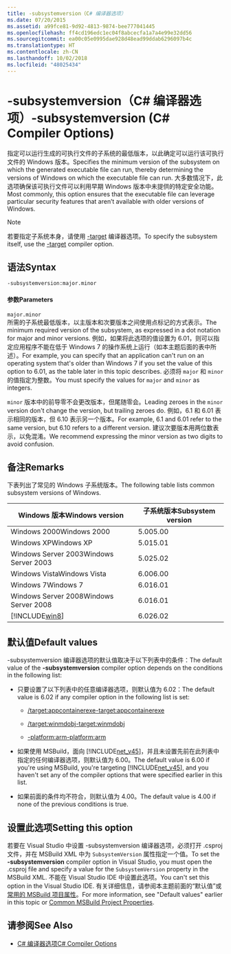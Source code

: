 ```yaml
---
title: -subsystemversion（C# 编译器选项）
ms.date: 07/20/2015
ms.assetid: a99fce81-9d92-4813-9874-bee777041445
ms.openlocfilehash: ff4cd196edc1ec04f8abcecfa1a7a4e99e32dd56
ms.sourcegitcommit: ea00c05e0995dae928d48ead99ddab6296097b4c
ms.translationtype: HT
ms.contentlocale: zh-CN
ms.lasthandoff: 10/02/2018
ms.locfileid: "48025434"
---
```

# <a name="-subsystemversion-c-compiler-options"></a><span data-ttu-id="37225-102">-subsystemversion（C# 编译器选项）</span><span class="sxs-lookup"><span data-stu-id="37225-102">-subsystemversion (C# Compiler Options)</span></span>
<span data-ttu-id="37225-103">指定可以运行生成的可执行文件的子系统的最低版本，以此确定可以运行该可执行文件的 Windows 版本。</span><span class="sxs-lookup"><span data-stu-id="37225-103">Specifies the minimum version of the subsystem on which the generated executable file can run, thereby determining the versions of Windows on which the executable file can run.</span></span> <span data-ttu-id="37225-104">大多数情况下，此选项确保该可执行文件可以利用早期 Windows 版本中未提供的特定安全功能。</span><span class="sxs-lookup"><span data-stu-id="37225-104">Most commonly, this option ensures that the executable file can leverage particular security features that aren’t available with older versions of Windows.</span></span>  
  
> [!NOTE]
>  <span data-ttu-id="37225-105">若要指定子系统本身，请使用 [-target](../../../csharp/language-reference/compiler-options/target-compiler-option.md) 编译器选项。</span><span class="sxs-lookup"><span data-stu-id="37225-105">To specify the subsystem itself, use the [-target](../../../csharp/language-reference/compiler-options/target-compiler-option.md) compiler option.</span></span>  
  
## <a name="syntax"></a><span data-ttu-id="37225-106">语法</span><span class="sxs-lookup"><span data-stu-id="37225-106">Syntax</span></span>  
  
```console  
-subsystemversion:major.minor  
```  
  
#### <a name="parameters"></a><span data-ttu-id="37225-107">参数</span><span class="sxs-lookup"><span data-stu-id="37225-107">Parameters</span></span>  
 `major.minor`  
 <span data-ttu-id="37225-108">所需的子系统最低版本，以主版本和次要版本之间使用点标记的方式表示。</span><span class="sxs-lookup"><span data-stu-id="37225-108">The minimum required version of the subsystem, as expressed in a dot notation for major and minor versions.</span></span> <span data-ttu-id="37225-109">例如，如果将此选项的值设置为 6.01，则可以指定应用程序不能在低于 Windows 7 的操作系统上运行（如本主题后面的表中所述）。</span><span class="sxs-lookup"><span data-stu-id="37225-109">For example, you can specify that an application can't run on an operating system that's older than Windows 7 if you set the value of this option to 6.01, as the table later in this topic describes.</span></span> <span data-ttu-id="37225-110">必须将 `major` 和 `minor` 的值指定为整数。</span><span class="sxs-lookup"><span data-stu-id="37225-110">You must specify the values for `major` and `minor` as integers.</span></span>  
  
 <span data-ttu-id="37225-111">`minor` 版本中的前导零不会更改版本，但尾随零会。</span><span class="sxs-lookup"><span data-stu-id="37225-111">Leading zeroes in the `minor` version don't change the version, but trailing zeroes do.</span></span> <span data-ttu-id="37225-112">例如，6.1 和 6.01 表示相同的版本，但 6.10 表示另一个版本。</span><span class="sxs-lookup"><span data-stu-id="37225-112">For example, 6.1 and 6.01 refer to the same version, but 6.10 refers to a different version.</span></span> <span data-ttu-id="37225-113">建议次要版本用两位数表示，以免混淆。</span><span class="sxs-lookup"><span data-stu-id="37225-113">We recommend expressing the minor version as two digits to avoid confusion.</span></span>  
  
## <a name="remarks"></a><span data-ttu-id="37225-114">备注</span><span class="sxs-lookup"><span data-stu-id="37225-114">Remarks</span></span>  
 <span data-ttu-id="37225-115">下表列出了常见的 Windows 子系统版本。</span><span class="sxs-lookup"><span data-stu-id="37225-115">The following table lists common subsystem versions of Windows.</span></span>  
  
|<span data-ttu-id="37225-116">Windows 版本</span><span class="sxs-lookup"><span data-stu-id="37225-116">Windows version</span></span>|<span data-ttu-id="37225-117">子系统版本</span><span class="sxs-lookup"><span data-stu-id="37225-117">Subsystem version</span></span>|  
|---------------------|-----------------------|  
|<span data-ttu-id="37225-118">Windows 2000</span><span class="sxs-lookup"><span data-stu-id="37225-118">Windows 2000</span></span>|<span data-ttu-id="37225-119">5.00</span><span class="sxs-lookup"><span data-stu-id="37225-119">5.00</span></span>|  
|<span data-ttu-id="37225-120">Windows XP</span><span class="sxs-lookup"><span data-stu-id="37225-120">Windows XP</span></span>|<span data-ttu-id="37225-121">5.01</span><span class="sxs-lookup"><span data-stu-id="37225-121">5.01</span></span>|  
|<span data-ttu-id="37225-122">Windows Server 2003</span><span class="sxs-lookup"><span data-stu-id="37225-122">Windows Server 2003</span></span>|<span data-ttu-id="37225-123">5.02</span><span class="sxs-lookup"><span data-stu-id="37225-123">5.02</span></span>|  
|<span data-ttu-id="37225-124">Windows Vista</span><span class="sxs-lookup"><span data-stu-id="37225-124">Windows Vista</span></span>|<span data-ttu-id="37225-125">6.00</span><span class="sxs-lookup"><span data-stu-id="37225-125">6.00</span></span>|  
|<span data-ttu-id="37225-126">Windows 7</span><span class="sxs-lookup"><span data-stu-id="37225-126">Windows 7</span></span>|<span data-ttu-id="37225-127">6.01</span><span class="sxs-lookup"><span data-stu-id="37225-127">6.01</span></span>|  
|<span data-ttu-id="37225-128">Windows Server 2008</span><span class="sxs-lookup"><span data-stu-id="37225-128">Windows Server 2008</span></span>|<span data-ttu-id="37225-129">6.01</span><span class="sxs-lookup"><span data-stu-id="37225-129">6.01</span></span>|  
|[!INCLUDE[win8](~/includes/win8-md.md)]|<span data-ttu-id="37225-130">6.02</span><span class="sxs-lookup"><span data-stu-id="37225-130">6.02</span></span>|  
  
## <a name="default-values"></a><span data-ttu-id="37225-131">默认值</span><span class="sxs-lookup"><span data-stu-id="37225-131">Default values</span></span>  
 <span data-ttu-id="37225-132">-subsystemversion 编译器选项的默认值取决于以下列表中的条件：</span><span class="sxs-lookup"><span data-stu-id="37225-132">The default value of the **-subsystemversion** compiler option depends on the conditions in the following list:</span></span>  
  
-   <span data-ttu-id="37225-133">只要设置了以下列表中的任意编译器选项，则默认值为 6.02：</span><span class="sxs-lookup"><span data-stu-id="37225-133">The default value is 6.02 if any compiler option in the following list is set:</span></span>  
  
    -   [<span data-ttu-id="37225-134">/target:appcontainerexe</span><span class="sxs-lookup"><span data-stu-id="37225-134">-target:appcontainerexe</span></span>](../../../csharp/language-reference/compiler-options/target-appcontainerexe-compiler-option.md)  
  
    -   [<span data-ttu-id="37225-135">/target:winmdobj</span><span class="sxs-lookup"><span data-stu-id="37225-135">-target:winmdobj</span></span>](../../../csharp/language-reference/compiler-options/target-winmdobj-compiler-option.md)  
  
    -   [<span data-ttu-id="37225-136">-platform:arm</span><span class="sxs-lookup"><span data-stu-id="37225-136">-platform:arm</span></span>](../../../csharp/language-reference/compiler-options/platform-compiler-option.md)  
  
-   <span data-ttu-id="37225-137">如果使用 MSBuild，面向 [!INCLUDE[net_v45](~/includes/net-v45-md.md)]，并且未设置先前在此列表中指定的任何编译器选项，则默认值为 6.00。</span><span class="sxs-lookup"><span data-stu-id="37225-137">The default value is 6.00 if you're using MSBuild, you're targeting [!INCLUDE[net_v45](~/includes/net-v45-md.md)], and you haven't set any of the compiler options that were specified earlier in this list.</span></span>  
  
-   <span data-ttu-id="37225-138">如果前面的条件均不符合，则默认值为 4.00。</span><span class="sxs-lookup"><span data-stu-id="37225-138">The default value is 4.00 if none of the previous conditions is true.</span></span>  
  
## <a name="setting-this-option"></a><span data-ttu-id="37225-139">设置此选项</span><span class="sxs-lookup"><span data-stu-id="37225-139">Setting this option</span></span>  
 <span data-ttu-id="37225-140">若要在 Visual Studio 中设置 -subsystemversion 编译器选项，必须打开 .csproj 文件，并在 MSBuild XML 中为 `SubsystemVersion` 属性指定一个值。</span><span class="sxs-lookup"><span data-stu-id="37225-140">To set the **-subsystemversion** compiler option in Visual Studio, you must open the .csproj file and specify a value for the `SubsystemVersion` property in the MSBuild XML.</span></span> <span data-ttu-id="37225-141">不能在 Visual Studio IDE 中设置此选项。</span><span class="sxs-lookup"><span data-stu-id="37225-141">You can't set this option in the Visual Studio IDE.</span></span> <span data-ttu-id="37225-142">有关详细信息，请参阅本主题前面的“默认值”或[常用的 MSBuild 项目属性](/visualstudio/msbuild/common-msbuild-project-properties)。</span><span class="sxs-lookup"><span data-stu-id="37225-142">For more information, see "Default values" earlier in this topic or [Common MSBuild Project Properties](/visualstudio/msbuild/common-msbuild-project-properties).</span></span>  
  
## <a name="see-also"></a><span data-ttu-id="37225-143">请参阅</span><span class="sxs-lookup"><span data-stu-id="37225-143">See Also</span></span>  

- [<span data-ttu-id="37225-144">C# 编译器选项</span><span class="sxs-lookup"><span data-stu-id="37225-144">C# Compiler Options</span></span>](../../../csharp/language-reference/compiler-options/index.md)
